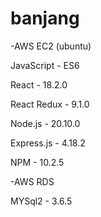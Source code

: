# banjang

-AWS EC2 (ubuntu)

JavaScript - ES6

React - 18.2.0

React Redux - 9.1.0

Node.js - 20.10.0

Express.js - 4.18.2

NPM - 10.2.5

-AWS RDS

MYSql2 - 3.6.5
